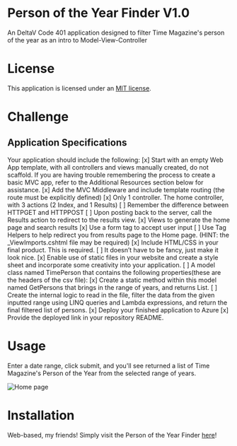 # Person of the Year Finder V1.0
An DeltaV Code 401 application designed to filter Time Magazine's person of the year as an intro to Model-View-Controller

# License
This application is licensed under an [MIT license](https://github.com/mcbarnhart/Lab11-intro-to-mvc/blob/master/LICENSE).

# Challenge
## Application Specifications
Your application should include the following:
[x] Start with an empty Web App template, with all controllers and views manually created, do not scaffold. If you are having trouble remembering the process to create a basic MVC app, refer to the Additional Resources section below for assistance.
[x] Add the MVC Middleware and include template routing (the route must be explicitly defined)
[x] Only 1 controller. The home controller, with 3 actions (2 Index, and 1 Results)
[ ] Remember the difference between HTTPGET and HTTPPOST
[ ] Upon posting back to the server, call the Results action to redirect to the results view.
[x] Views to generate the home page and search results
[x] Use a form tag to accept user input
[ ] Use Tag Helpers to help redirect you from results page to the Home page. (HINT: the _ViewImports.cshtml file may be required)
[x] Include HTML/CSS in your final product. This is required.
[ ] It doesn’t have to be fancy, just make it look nice.
[x] Enable use of static files in your website and create a style sheet and incorporate some creativity into your application.
[ ] A model class named TimePerson that contains the following properties(these are the headers of the csv file):
[x] Create a static method within this model named GetPersons that brings in the range of years, and returns List<TimePerson>.
[ ] Create the internal logic to read in the file, filter the data from the given inputted range using LINQ queries and Lambda expressions, and return the final filtered list of persons.
[x] Deploy your finished application to Azure
[x] Provide the deployed link in your repository README.

# Usage
Enter a date range, click submit, and you'll see returned a list of Time Magazine's Person of the Year from the selected range of years.

![Home page]()

# Installation
Web-based, my friends! Simply visit the Person of the Year Finder [here](https://lab11introtomvc20200518161630.azurewebsites.net/Home/)!
